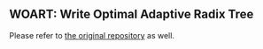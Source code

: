 ## WOART: Write Optimal Adaptive Radix Tree

Please refer to [the original repository](https://github.com/SeKwonLee/WORT) as well.
